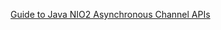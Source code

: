 
[Guide to Java NIO2 Asynchronous Channel APIs][]

[Guide to Java NIO2 Asynchronous Channel APIs]: https://www.baeldung.com/java-nio-2-async-channels


